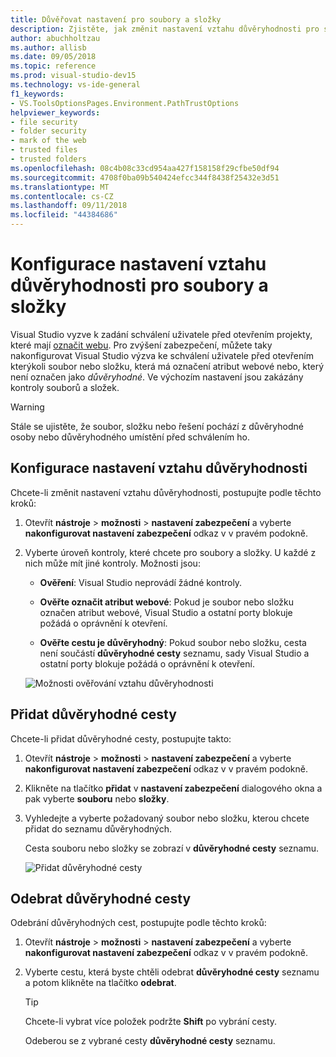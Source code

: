 ```yaml
---
title: Důvěřovat nastavení pro soubory a složky
description: Zjistěte, jak změnit nastavení vztahu důvěryhodnosti pro soubory a složky k lepšímu zabezpečení sady Visual Studio.
author: abuchholtzau
ms.author: allisb
ms.date: 09/05/2018
ms.topic: reference
ms.prod: visual-studio-dev15
ms.technology: vs-ide-general
f1_keywords:
- VS.ToolsOptionsPages.Environment.PathTrustOptions
helpviewer_keywords:
- file security
- folder security
- mark of the web
- trusted files
- trusted folders
ms.openlocfilehash: 08c4b08c33cd954aa427f158158f29cfbe50df94
ms.sourcegitcommit: 4708f0ba09b540424efcc344f8438f25432e3d51
ms.translationtype: MT
ms.contentlocale: cs-CZ
ms.lasthandoff: 09/11/2018
ms.locfileid: "44384686"
---
```

# <a name="configure-trust-settings-for-files-and-folders"></a>Konfigurace nastavení vztahu důvěryhodnosti pro soubory a složky

Visual Studio vyzve k zadání schválení uživatele před otevřením projekty, které mají [označit webu](/previous-versions/windows/internet-explorer/ie-developer/compatibility/ms537628(v=vs.85)). Pro zvýšení zabezpečení, můžete taky nakonfigurovat Visual Studio výzva ke schválení uživatele před otevřením kterýkoli soubor nebo složku, která má označení atribut webové nebo, který není označen jako *důvěryhodné*. Ve výchozím nastavení jsou zakázány kontroly souborů a složek.

> [!WARNING]
> Stále se ujistěte, že soubor, složku nebo řešení pochází z důvěryhodné osoby nebo důvěryhodného umístění před schválením ho.

## <a name="configure-trust-settings"></a>Konfigurace nastavení vztahu důvěryhodnosti

Chcete-li změnit nastavení vztahu důvěryhodnosti, postupujte podle těchto kroků:

1. Otevřít **nástroje** > **možnosti** > **nastavení zabezpečení** a vyberte **nakonfigurovat nastavení zabezpečení** odkaz v v pravém podokně.

2. Vyberte úroveň kontroly, které chcete pro soubory a složky. U každé z nich může mít jiné kontroly. Možnosti jsou:

   * **Ověření**: Visual Studio neprovádí žádné kontroly.

   * **Ověřte označit atribut webové**: Pokud je soubor nebo složku označen atribut webové, Visual Studio a ostatní porty blokuje požádá o oprávnění k otevření.

   * **Ověřte cestu je důvěryhodný**: Pokud soubor nebo složku, cesta není součástí **důvěryhodné cesty** seznamu, sady Visual Studio a ostatní porty blokuje požádá o oprávnění k otevření.

   ![Možnosti ověřování vztahu důvěryhodnosti](media/trust-settings.png)

## <a name="add-trusted-paths"></a>Přidat důvěryhodné cesty

Chcete-li přidat důvěryhodné cesty, postupujte takto:

1. Otevřít **nástroje** > **možnosti** > **nastavení zabezpečení** a vyberte **nakonfigurovat nastavení zabezpečení** odkaz v v pravém podokně.

2. Klikněte na tlačítko **přidat** v **nastavení zabezpečení** dialogového okna a pak vyberte **souboru** nebo **složky**.

3. Vyhledejte a vyberte požadovaný soubor nebo složku, kterou chcete přidat do seznamu důvěryhodných.

   Cesta souboru nebo složky se zobrazí v **důvěryhodné cesty** seznamu.

   ![Přidat důvěryhodné cesty](media/trusted-paths.png)

## <a name="remove-trusted-paths"></a>Odebrat důvěryhodné cesty

Odebrání důvěryhodných cest, postupujte podle těchto kroků:

1. Otevřít **nástroje** > **možnosti** > **nastavení zabezpečení** a vyberte **nakonfigurovat nastavení zabezpečení** odkaz v v pravém podokně.

2. Vyberte cestu, která byste chtěli odebrat **důvěryhodné cesty** seznamu a potom klikněte na tlačítko **odebrat**.

   > [!TIP]
   > Chcete-li vybrat více položek podržte **Shift** po vybrání cesty.

   Odeberou se z vybrané cesty **důvěryhodné cesty** seznamu.
